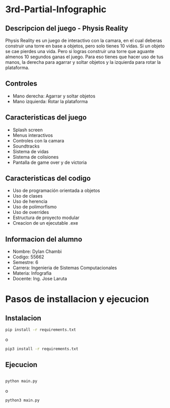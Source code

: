 # 3rd-Partial-Infographic

## Descripcion del juego - Physis Reality

Physis Reality es un juego de interactivo con la camara, en el cual deberas construir una torre en base a objetos, pero solo tienes 10 vidas. Si un objeto se cae pierdes una vida. Pero si logras construir una torre que aguante almenos 10 segundos ganas el juego. Para eso tienes que hacer uso de tus manos, la derecha para agarrar y soltar objetos y la izquierda para rotar la plataforma.

## Controles

- Mano derecha: Agarrar y soltar objetos
- Mano izquierda: Rotar la plataforma

## Caracteristicas del juego

- Splash screen
- Menus interactivos
- Controles con la camara
- Soundtracks
- Sistema de vidas
- Sistema de colisiones
- Pantalla de game over y de victoria


## Caracteristicas del codigo

- Uso de programación orientada a objetos
- Uso de clases
- Uso de herencia
- Uso de polimorfismo
- Uso de overrides
- Estructura de proyecto modular
- Creacion de un ejecutable .exe


## Informacion del alumno

- Nombre: Dylan Chambi
- Codigo: 55662
- Semestre: 6
- Carrera: Ingenieria de Sistemas Computacionales
- Materia: Infografia
- Docente: Ing. Jose Laruta

# Pasos de installacion y ejecucion

## Instalacion

```bash
pip install -r requirements.txt
```
o
```bash
pip3 install -r requirements.txt
```


## Ejecucion

```bash

python main.py

```
o

```bash
python3 main.py

```